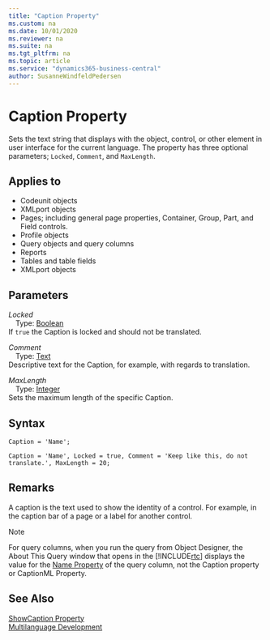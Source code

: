 ```yaml
---
title: "Caption Property"
ms.custom: na
ms.date: 10/01/2020
ms.reviewer: na
ms.suite: na
ms.tgt_pltfrm: na
ms.topic: article
ms.service: "dynamics365-business-central"
author: SusanneWindfeldPedersen
---
```


# Caption Property
Sets the text string that displays with the object, control, or other element in user interface for the current language. The property has three optional parameters; `Locked`, `Comment`, and `MaxLength`.

## Applies to  

- Codeunit objects  
- XMLport objects  
- Pages; including general page properties, Container, Group, Part, and Field controls.  
- Profile objects
- Query objects and query columns  
- Reports  
- Tables and table fields  
- XMLport objects  


## Parameters
*Locked*  
&emsp;Type: [Boolean](../methods-auto/boolean/boolean-data-type.md)  
If `true` the Caption is locked and should not be translated.  

*Comment*  
&emsp;Type: [Text](../methods-auto/text/text-data-type.md)  
Descriptive text for the Caption, for example, with regards to translation.

*MaxLength*  
&emsp;Type: [Integer](../methods-auto/integer/integer-data-type.md)  
Sets the maximum length of the specific Caption.

## Syntax
```
Caption = 'Name';
```

```
Caption = 'Name', Locked = true, Comment = 'Keep like this, do not translate.', MaxLength = 20;
```

## Remarks  
A caption is the text used to show the identity of a control. For example, in the caption bar of a page or a label for another control.  

> [!NOTE]  
> For query columns, when you run the query from Object Designer, the About This Query window that opens in the [!INCLUDE[rtc](../includes/rtc_md.md)] displays the value for the [Name Property](devenv-name-property.md) of the query column, not the Caption property or CaptionML Property.  

## See Also  
[ShowCaption Property](devenv-showcaption-property.md)  
[Multilanguage Development](../devenv-multilanguage-development.md)
